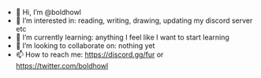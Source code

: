 - 👋 Hi, I’m @boldhowl
- 👀 I’m interested in: reading, writing, drawing, updating my discord server etc
- 🌱 I’m currently learning: anything I feel like I want to start learning
- 💞️ I’m looking to collaborate on: nothing yet
- 📫 How to reach me: https://discord.gg/fur or https://twitter.com/boldhowl

<!---
boldhowl/boldhowl is a ✨ special ✨ repository because its `README.md` (this file) appears on your GitHub profile.
You can click the Preview link to take a look at your changes.
--->
